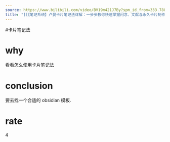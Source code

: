 ```yaml
---
source: https://www.bilibili.com/video/BV19m421J7By?spm_id_from=333.788.videopod.sections&vd_source=549bde2564979641a5f0adbcfa529b0a
title: "[[【笔记系统】卢曼卡片笔记法详解：一步步教你快速掌握闪念、文献与永久卡片制作技巧！]]"
---
```


#卡片笔记法 
# why
看看怎么使用卡片笔记法
# conclusion
要去找一个合适的 obsidian 模板.
# rate
4